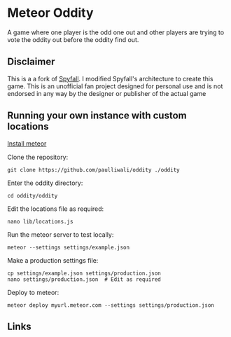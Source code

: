 # Meteor Oddity

A game where one player is the odd one out and other players are trying to vote the oddity out before the oddity find out.


## Disclaimer

This is a a fork of [Spyfall](https://github.com/evanbrumley/spyfall). I modified Spyfall's architecture to create this game. This is an unofficial fan project designed for personal use and is not endorsed in any way by the designer or publisher of the actual game

## Running your own instance with custom locations

[Install meteor](https://www.meteor.com/install)

Clone the repository:

	git clone https://github.com/paulliwali/oddity ./oddity

Enter the oddity directory:

	cd oddity/oddity

Edit the locations file as required:

	nano lib/locations.js

Run the meteor server to test locally:

	meteor --settings settings/example.json

Make a production settings file:

	cp settings/example.json settings/production.json
	nano settings/production.json  # Edit as required

Deploy to meteor:

	meteor deploy myurl.meteor.com --settings settings/production.json

## Links
